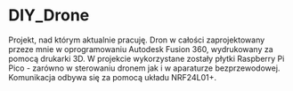 # DIY_Drone
Projekt, nad którym aktualnie pracuję.
Dron w całości zaprojektowany przeze mnie w oprogramowaniu Autodesk Fusion 360, wydrukowany za pomocą drukarki 3D.
W projekcie wykorzystane zostały płytki Raspberry Pi Pico - zarówno w sterowaniu dronem jak i w aparaturze bezprzewodowej.
Komunikacja odbywa się za pomocą układu NRF24L01+.
